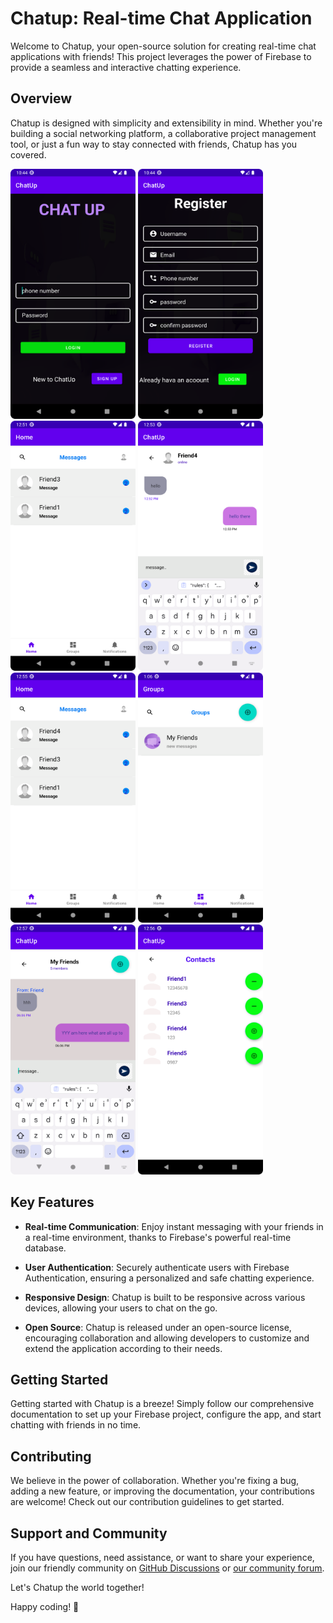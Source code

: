 # Chatup: Real-time Chat Application

Welcome to Chatup, your open-source solution for creating real-time chat applications with friends! This project leverages the power of Firebase to provide a seamless and interactive chatting experience.

## Overview

Chatup is designed with simplicity and extensibility in mind. Whether you're building a social networking platform, a collaborative project management tool, or just a fun way to stay connected with friends, Chatup has you covered.


<div>
<img src="screenshoots/Screenshot_20230929_104436.png" width="200" height="400" />
<img src="screenshoots/Screenshot_20230929_104453.png" width="200" height="400" />
<img src="screenshoots/Screenshot_20230929_125125.png" width="200" height="400" />
<img src="screenshoots/Screenshot_20230929_125402.png" width="200" height="400" />
<img src="screenshoots/Screenshot_20230929_125508.png" width="200" height="400" />
<img src="screenshoots/Screenshot_20230929_130702.png" width="200" height="400" />
<img src="screenshoots/Screenshot_20230929_125802.png" width="200" height="400" />
<img src="screenshoots/Screenshot_20230929_125625.png" width="200" height="400" />
</div>

## Key Features

- **Real-time Communication**: Enjoy instant messaging with your friends in a real-time environment, thanks to Firebase's powerful real-time database.

- **User Authentication**: Securely authenticate users with Firebase Authentication, ensuring a personalized and safe chatting experience.

- **Responsive Design**: Chatup is built to be responsive across various devices, allowing your users to chat on the go.

- **Open Source**: Chatup is released under an open-source license, encouraging collaboration and allowing developers to customize and extend the application according to their needs.

## Getting Started

Getting started with Chatup is a breeze! Simply follow our comprehensive documentation to set up your Firebase project, configure the app, and start chatting with friends in no time.

## Contributing

We believe in the power of collaboration. Whether you're fixing a bug, adding a new feature, or improving the documentation, your contributions are welcome! Check out our contribution guidelines to get started.

## Support and Community

If you have questions, need assistance, or want to share your experience, join our friendly community on [GitHub Discussions](link-to-discussions) or [our community forum](link-to-forum).

Let's Chatup the world together!

Happy coding! 🚀
